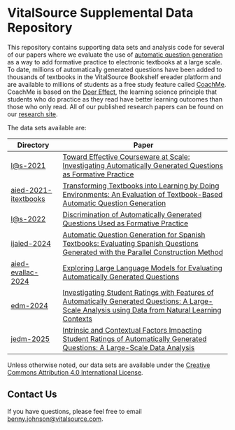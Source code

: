 # VitalSource Supplemental Data Repository

This repository contains supporting data sets and analysis code for
several of our papers where we evaluate the use of [automatic question
generation](https://www.ncbi.nlm.nih.gov/pmc/articles/PMC9886210/) as
a way to add formative practice to electronic textbooks at a large
scale. To date, millions of automatically generated questions have
been added to thousands of textbooks in the VitalSource Bookshelf
ereader platform and are available to millions of students as a free
study feature called
[CoachMe](https://www.vitalsource.com/coach-me). CoachMe is based on
the [Doer
Effect](https://research.vitalsource.com/research/doer-effect), the
learning science principle that students who do practice as they read
have better learning outcomes than those who only read. All of our
published research papers can be found on our [research
site](https://research.vitalsource.com).

The data sets available are:

Directory | Paper
----------|------
[l@s-2021](https://github.com/vitalsource/data/tree/main/l%40s-2021) | [Toward Effective Courseware at Scale: Investigating Automatically Generated Questions as Formative Practice](https://doi.org/10.1145/3430895.3460162)
[aied-2021-itextbooks](https://github.com/vitalsource/data/tree/main/aied-2021-itextbooks) | [Transforming Textbooks into Learning by Doing Environments: An Evaluation of Textbook-Based Automatic Question Generation](http://ceur-ws.org/Vol-2895/paper06.pdf)
[l@s-2022](https://github.com/vitalsource/data/tree/main/l%40s-2022) | [Discrimination of Automatically Generated Questions Used as Formative Practice](https://doi.org/10.1145/3491140.3528323)
[ijaied-2024](https://github.com/vitalsource/data/tree/main/ijaied-2024) | [Automatic Question Generation for Spanish Textbooks: Evaluating Spanish Questions Generated with the Parallel Construction Method](https://link.springer.com/article/10.1007/s40593-024-00394-1)
[aied-evallac-2024](https://github.com/vitalsource/data/tree/main/aied-evallac-2024) | [Exploring Large Language Models for Evaluating Automatically Generated Questions](https://drive.google.com/file/d/1vO21K60lDf18izQdr79CpJxOvfXvHQBM/view)
[edm-2024](https://github.com/vitalsource/data/tree/main/edm-2024) | [Investigating Student Ratings with Features of Automatically Generated Questions: A Large-Scale Analysis using Data from Natural Learning Contexts](https://doi.org/10.5281/zenodo.12729796)
[jedm-2025](https://github.com/vitalsource/data/tree/main/jedm-2025) | [Intrinsic and Contextual Factors Impacting Student Ratings of Automatically Generated Questions: A Large-Scale Data Analysis](https://doi.org/10.5281/zenodo.15174917)

Unless otherwise noted, our data sets are available under the
[Creative Commons Attribution 4.0 International
License](https://creativecommons.org/licenses/by/4.0/deed.en).

## Contact Us

If you have questions, please feel free to email benny.johnson@vitalsource.com.

